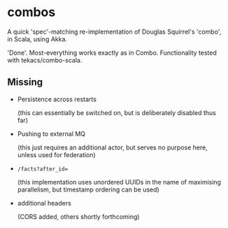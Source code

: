 # combos

A quick 'spec'-matching re-implementation of Douglas Squirrel's 'combo', in Scala, using Akka.

'Done'. Most-everything works exactly as in Combo. Functionality tested with tekacs/combo-scala.

## Missing

* Persistence across restarts

  (this can essentially be switched on, but is deliberately disabled thus far)
* Pushing to external MQ

  (this just requires an additional actor, but serves no purpose here, unless used for federation)
* `/facts?after_id=`

  (this implementation uses unordered UUIDs in the name of maximising parallelism, but timestamp ordering can be used)
* additional headers

  (CORS added, others shortly forthcoming)
